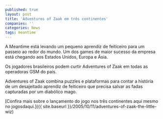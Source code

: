 ```yaml
---
published: true
layout: post
title: 'Adventures of Zaak em três continentes'
companies: ''
categories: News
tags: meantime
---
```

A Meantime está levando um pequeno aprendiz de feiticeiro para um passeio ao redor do mundo. Um dos games de maior sucesso da empresa está chegando aos Estados Unidos, Europa e Ásia.

Os jogadores brasileiros podem curtir Adventures of Zaak em todas as operadoras GSM do país.

Adventures of Zaak combina puzzles e plataformas para contar a história de um desajeitado aprendiz de feiticeiro que precisa salvar as fadas capturadas por um diabólico mago.

[Confira mais sobre o lançamento do jogo nos três continentes aqui mesmo no jogosdaqui.]({{ site.baseurl }}/2005/10/11/adventures-of-zaak-the-little-wiz)
